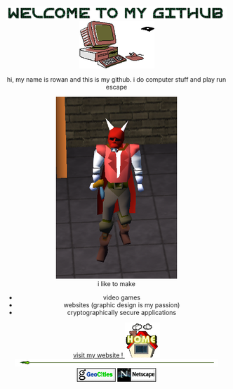 <div align="center"><img src="https://github.com/rowan-james/rowan-james/blob/main/assets/welcome.gif?raw=true" /></div>
<div align="center"><img src="https://github.com/rowan-james/rowan-james/blob/main/assets/computer.gif?raw=true" /></div>



<p align="center">hi, my name is rowan and this is my github. i do computer stuff and play run escape</p>

<div align="center"><img src="https://github.com/rowan-james/rowan-james/blob/main/assets/osrs.png?raw=true" /></div>

<div align="center">
i like to make
<ul align="center">
<li>video games</li>
<li>websites (graphic design is my passion)</li>
<li>cryptographically secure applications</li>
</ul>
<a href="https://rowan.codes">visit my website ! <img src="https://github.com/rowan-james/rowan-james/blob/main/assets/home.gif?raw=true" /></a>
</div>


<div align="center"><img src="https://github.com/rowan-james/rowan-james/blob/main/assets/border_warp.gif?raw=true" /></div>
<div align="center">
<img src="https://github.com/rowan-james/rowan-james/blob/main/assets/geocities.gif?raw=true" />
<img src="https://github.com/rowan-james/rowan-james/blob/main/assets/netscape.gif?raw=true" />

